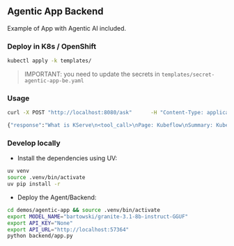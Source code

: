 ## Agentic App Backend

Example of App with Agentic AI included.

### Deploy in K8s / OpenShift

```bash
kubectl apply -k templates/
```

> IMPORTANT: you need to update the secrets in `templates/secret-agentic-app-be.yaml`

### Usage

```bash
curl -X POST "http://localhost:8080/ask"      -H "Content-Type: application/json"      -d '{"query": "What is KServe"}'

{"response":"What is KServe\n<tool_call>\nPage: Kubeflow\nSummary: Kubeflow is ...."}
```

### Develop locally

* Install the dependencies using UV:

```bash
uv venv
source .venv/bin/activate
uv pip install -r
```

* Deploy the Agent/Backend:

```bash
cd demos/agentic-app && source .venv/bin/activate
export MODEL_NAME="bartowski/granite-3.1-8b-instruct-GGUF"
export API_KEY="None"
export API_URL="http://localhost:57364"
python backend/app.py
```